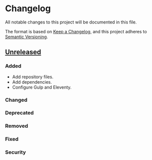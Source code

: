 # Changelog
All notable changes to this project will be documented in this file.

The format is based on [Keep a Changelog](changelog),
and this project adheres to [Semantic Versioning](semver).

## [Unreleased]

### Added
- Add repository files.
- Add dependencies.
- Configure Gulp and Eleventy.

### Changed

### Deprecated

### Removed

### Fixed

### Security

[changelog]: https://keepachangelog.com/en/1.0.0/
[semver]: https://semver.org/spec/v2.0.0.html
[unreleased]: https://github.com/paulshryock/paul-shryock/compare/HEAD..HEAD
